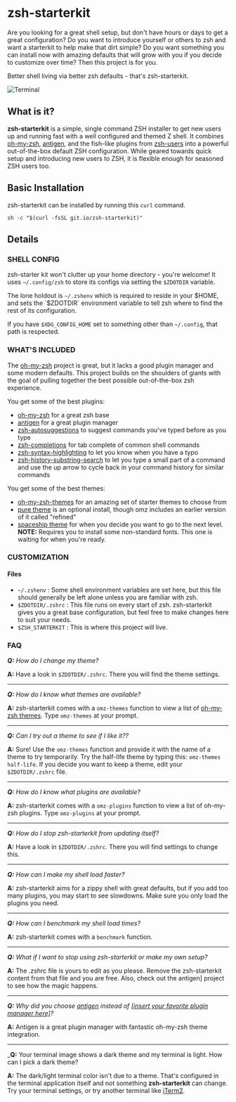 # zsh-starterkit

Are you looking for a great shell setup, but don't have hours or days to get
a great configuration? Do you want to introduce yourself or others to zsh and
want a starterkit to help make that dirt simple? Do you want something you can
install now with amazing defaults that will grow with you if you decide to
customize over time? Then this project is for you.

Better shell living via better zsh defaults - that's zsh-starterkit.

![Terminal][terminal]

## What is it?

**zsh-starterkit** is a simple, single command ZSH installer to get new users
up and running fast with a well configured and themed Z shell. It combines
[oh-my-zsh](https://ohmyz.sh/), [antigen](http://antigen.sharats.me), and the
fish-like plugins from [zsh-users](https://github.com/zsh-users/) into a
powerful out-of-the-box default ZSH configuration. While  geared towards quick
setup and introducing new users to ZSH, it is flexible enough for seasoned ZSH
users too.

## Basic Installation

zsh-starterkit can be installed by running this `curl` command.

```shell
sh -c "$(curl -fsSL git.io/zsh-starterkit)"
```

## Details

### SHELL CONFIG

zsh-starter kit won't clutter up your home directory - you're welcome! It uses
`~/.config/zsh` to store its configs via setting the `$ZDOTDIR` variable.

The lone holdout is `~/.zshenv` which is required to reside in your $HOME, and
sets the `$ZDOTDIR` environment variable to tell zsh where to find the rest of
its configuration.

If you have `$XDG_CONFIG_HOME` set to something other than `~/.config`, that
path is respected.

### WHAT'S INCLUDED

The [oh-my-zsh] project is great, but it lacks a good plugin manager and some
modern defaults. This project builds on the shoulders of giants with the goal
of pulling together the best possible out-of-the-box zsh experience.

You get some of the best plugins:

- [oh-my-zsh] for a great zsh base
- [antigen] for a great plugin manager
- [zsh-autosuggestions] to suggest commands you've typed before as you type
- [zsh-completions] for tab complete of common shell commands
- [zsh-syntax-highlighting] to let you know when you have a typo
- [zsh-history-substring-search] to let you type a small part of a command and
  use the up arrow to cycle back in your command history for similar commands

 You get some of the best themes:

- [oh-my-zsh-themes] for an amazing set of starter themes to choose from
- [pure theme][pure-theme] is an optional install, though omz includes an
  earlier version of it called "refined"
- [spaceship theme][spaceship-prompt] for when you decide you want to go to the
  next level. **NOTE:** Requires you to install some non-standard fonts. This
  one is waiting for when you're ready.

### CUSTOMIZATION

#### Files

- `~/.zshenv` : Some shell environment variables are set here, but this file
  should generally be left alone unless you are familiar with zsh.
- `$ZDOTDIR/.zshrc` : This file runs on every start of zsh. zsh-starterkit
  gives you a great base configuration, but feel free to make changes here to
  suit your needs.
- `$ZSH_STARTERKIT` : This is where this project will live.

### FAQ

_**Q:** How do I change my theme?_

**A:** Have a look in `$ZDOTDIR/.zshrc`. There you will find the theme
settings.

---

_**Q:** How do I know what themes are available?_

**A:** zsh-starterkit comes with a `omz-themes` function to view a list of
[oh-my-zsh themes][oh-my-zsh-themes].
Type `omz-themes` at your prompt.

---

_**Q:** Can I try out a theme to see if I like it??_

**A:** Sure! Use the `omz-themes` function and provide it with the name of a theme
to try temporarily. Try the half-life theme by typing this:
`omz-themes half-life`. If you decide you want to keep a theme, edit your
`$ZDOTDIR/.zshrc` file.

---

_**Q:** How do I know what plugins are available?_

**A:** zsh-starterkit comes with a `omz-plugins` function to view a list of
oh-my-zsh plugins. Type `omz-plugins` at your prompt.

---

_**Q:** How do I stop zsh-starterkit from updating itself?_

**A:** Have a look in `$ZDOTDIR/.zshrc`. There you will find settings to
change this.

---

_**Q:** How can I make my shell load faster?_

**A:** zsh-starterkit aims for a zippy shell with great defaults, but if you add
too many plugins, you may start to see slowdowns. Make sure you only load
the plugins you need.

---

_**Q:** How can I benchmark my shell load times?_

**A:** zsh-starterkit comes with a `benchmark` function.

---

_**Q:** What if I want to stop using zsh-starterkit or make my own setup?_

**A:** The .zshrc file is yours to edit as you please. Remove the zsh-starterkit
content from that file and you are free. Also, check out the antigen] project
to see how the magic happens.

---

_**Q:** Why did you choose [antigen] instead of
[[insert your favorite plugin manager here]][antibody]?_

**A:** Antigen is a great plugin manager with fantastic oh-my-zsh theme
integration.

---

_**Q:** Your terminal image shows a dark theme and my terminal is light.
How can I pick a dark theme?

**A:** The dark/light terminal color isn't due to a theme. That's configured
in the terminal application itself and not something **zsh-starterkit** can
change. Try your terminal settings, or try another terminal like [iTerm2][iterm2].


[antibody]: http://getantibody.github.io/
[antigen]: http://antigen.sharats.me/
[oh-my-zsh-themes]: https://github.com/robbyrussell/oh-my-zsh/wiki/Themes
[oh-my-zsh]: https://github.com/robbyrussell/oh-my-zsh
[zsh-async]: https://github.com/mafredri/zsh-async
[zsh-autosuggestions]: https://github.com/zsh-users/zsh-autosuggestions
[zsh-completions]: https://github.com/zsh-users/zsh-completions
[zsh-history-substring-search]: https://github.com/zsh-users/zsh-history-substring-search
[zsh-starterkit]: https://github.com/mattmc3/zsh-starterkit
[zsh-syntax-highlighting]: https://github.com/zsh-users/zsh-syntax-highlighting
[pure-theme]: https://github.com/sindresorhus/pure
[spaceship-prompt]: https://github.com/denysdovhan/spaceship-prompt
[terminal]: https://raw.githubusercontent.com/mattmc3/zsh-starterkit/master/media/zsh-starterkit.png
[iterm2]: https://www.iterm2.com/
